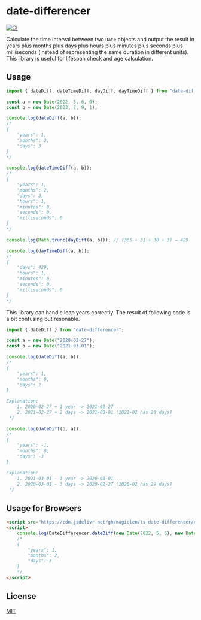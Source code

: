 date-differencer
==========

[![CI](https://github.com/magiclen/ts-date-differencer/actions/workflows/ci.yml/badge.svg)](https://github.com/magiclen/ts-date-differencer/actions/workflows/ci.yml)

Calculate the time interval between two `Date` objects and output the result in years plus months plus days plus hours plus minutes plus seconds plus milliseconds (instead of representing the same duration in different units). This library is useful for lifespan check and age calculation.

## Usage

```typescript
import { dateDiff, dateTimeDiff, dayDiff, dayTimeDiff } from "date-differencer";

const a = new Date(2022, 5, 6, 0);
const b = new Date(2023, 7, 9, 1);

console.log(dateDiff(a, b));
/*
{
    "years": 1,
    "months": 2,
    "days": 3
}
*/

console.log(dateTimeDiff(a, b));
/*
{
    "years": 1,
    "months": 2,
    "days": 3,
    "hours": 1,
    "minutes": 0,
    "seconds": 0,
    "milliseconds": 0
}
*/

console.log(Math.trunc(dayDiff(a, b))); // (365 + 31 + 30 + 3) = 429

console.log(dayTimeDiff(a, b));
/*
{
    "days": 429,
    "hours": 1,
    "minutes": 0,
    "seconds": 0,
    "milliseconds": 0
}
*/
```

This library can handle leap years correctly. The result of following code is a bit confusing but resonable.

```typescript
import { dateDiff } from "date-differencer";

const a = new Date("2020-02-27");
const b = new Date("2021-03-01");

console.log(dateDiff(a, b));
/*
{
    "years": 1,
    "months": 0,
    "days": 2
}

Explanation:
    1. 2020-02-27 + 1 year -> 2021-02-27
    2. 2021-02-27 + 2 days -> 2021-03-01 (2021-02 has 28 days)
 */

console.log(dateDiff(b, a));
/*
{
    "years": -1,
    "months": 0,
    "days": -3
}

Explanation:
    1. 2021-03-01 - 1 year -> 2020-03-01
    2. 2020-03-01 - 3 days -> 2020-02-27 (2020-02 has 29 days)
 */
```


## Usage for Browsers

```html
<script src="https://cdn.jsdelivr.net/gh/magiclen/ts-date-differencer/dist/date-differencer.min.js"></script>
<script>
    console.log(DateDifferencer.dateDiff(new Date(2022, 5, 6), new Date(2023, 7, 9)));
    /*
    {
        "years": 1,
        "months": 2,
        "days": 3
    }
    */
</script>
```

## License

[MIT](LICENSE)
